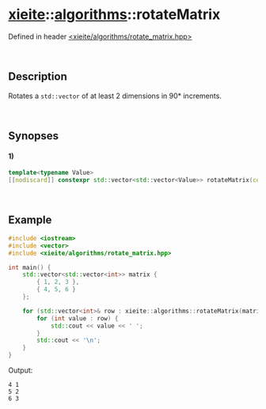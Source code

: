 # [xieite](../../xieite.md)\:\:[algorithms](../../algorithms.md)\:\:rotateMatrix
Defined in header [<xieite/algorithms/rotate_matrix.hpp>](../../../include/xieite/algorithms/rotate_matrix.hpp)

&nbsp;

## Description
Rotates a `std::vector` of at least 2 dimensions in 90* increments.

&nbsp;

## Synopses
#### 1)
```cpp
template<typename Value>
[[nodiscard]] constexpr std::vector<std::vector<Value>> rotateMatrix(const std::vector<std::vector<Value>>& matrix, int rotations) noexcept;
```

&nbsp;

## Example
```cpp
#include <iostream>
#include <vector>
#include <xieite/algorithms/rotate_matrix.hpp>

int main() {
    std::vector<std::vector<int>> matrix {
        { 1, 2, 3 },
        { 4, 5, 6 }
    };

    for (std::vector<int>& row : xieite::algorithms::rotateMatrix(matrix, 1)) {
        for (int value : row) {
            std::cout << value << ' ';
        }
        std::cout << '\n';
    }
}
```
Output:
```
4 1
5 2
6 3
```
